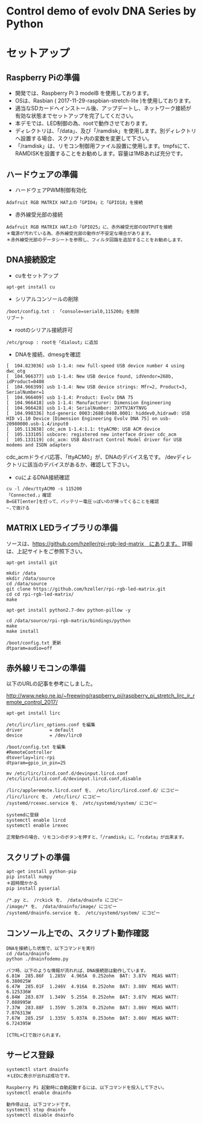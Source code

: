 Control demo of evolv DNA Series by Python
===
# セットアップ

Raspberry Piの準備
---
- 開発では、Raspberry Pi 3 modelB を使用しております。
- OSは、Rasbian ( 2017-11-29-raspbian-stretch-lite )を使用しております。
- 適当なSDカードへインストール後、アップデートし、ネットワーク接続が有効な状態までセットアップを完了してください。
- 本デモでは、LED制御の為、rootで動作させております。
- ディレクトリは、「/data」、及び「/ramdisk」を使用します。別ディレクトリへ設置する場合、スクリプト内の変数を変更して下さい。
- 「/ramdisk」は、リモコン制御用ファイル設置に使用します。tmpfsにて、RAMDISKを設置することをお勧めします。容量は1MBあれば充分です。

ハードウェアの準備
---
- ハードウェアPWM制御有効化
```
Adafruit RGB MATRIX HAT上の「GPIO4」と「GPIO18」を接続
```
- 赤外線受光部の接続
```
Adafruit RGB MATRIX HAT上の「GPIO25」に、赤外線受光部のOUTPUTを接続
＊電源が汚れている為、赤外線受光部の動作が不安定な場合があります。
＊赤外線受光部のデータシートを参照し、フィルタ回路を追加することをお勧めします。
```

DNA接続設定
---
- cuをセットアップ
```
apt-get install cu
```
- シリアルコンソールの削除
```
/boot/config.txt : 「console=serial0,115200」を削除
リブート
```
- rootのシリアル接続許可
```
/etc/group : rootを「dialout」に追加
```
- DNAを接続、dmesgを確認
```
[  104.823036] usb 1-1.4: new full-speed USB device number 4 using dwc_otg
[  104.966377] usb 1-1.4: New USB device found, idVendor=268b, idProduct=0408
[  104.966399] usb 1-1.4: New USB device strings: Mfr=2, Product=3, SerialNumber=1
[  104.966409] usb 1-1.4: Product: Evolv DNA 75
[  104.966418] usb 1-1.4: Manufacturer: Dimension Engineering
[  104.966428] usb 1-1.4: SerialNumber: JXYTVJAYTNVG
[  104.998336] hid-generic 0003:268B:0408.0001: hiddev0,hidraw0: USB HID v1.10 Device [Dimension Engineering Evolv DNA 75] on usb-20980000.usb-1.4/input0
[  105.113838] cdc_acm 1-1.4:1.1: ttyACM0: USB ACM device
[  105.133105] usbcore: registered new interface driver cdc_acm
[  105.133119] cdc_acm: USB Abstract Control Model driver for USB modems and ISDN adapters
```
cdc_acmドライバ応答、「ttyACM0」が、DNAのデバイス名です。
/devディレクトリに該当のデバイスがあるか、確認して下さい。
- cuによるDNA接続確認
```
cu -l /dev/ttyACM0 -s 115200
「Connected.」確認
B=GET[enter]を打って、バッテリー電圧っぽいのが帰ってくることを確認
~.で抜ける
```

MATRIX LEDライブラリの準備
---
ソースは、https://github.com/hzeller/rpi-rgb-led-matrix　にあります。
詳細は、上記サイトをご参照下さい。
```
apt-get install git

mkdir /data
mkdir /data/source
cd /data/source
git clone https://github.com/hzeller/rpi-rgb-led-matrix.git
cd cd rpi-rgb-led-matrix/
make

apt-get install python2.7-dev python-pillow -y

cd /data/source/rpi-rgb-matrix/bindings/python
make
make install

/boot/config.txt 更新
dtparam=audio=off
```

赤外線リモコンの準備
---
以下のURLの記事を参考にしました。

http://www.neko.ne.jp/~freewing/raspberry_pi/raspberry_pi_stretch_lirc_ir_remote_control_2017/
```
apt-get install lirc

/etc/lirc/lirc_options.conf を編集
driver          = default
device          = /dev/lirc0

/boot/config.txt を編集
#RemoteController
dtoverlay=lirc-rpi
dtparam=gpio_in_pin=25

mv /etc/lirc/lircd.conf.d/devinput.lircd.conf /etc/lirc/lircd.conf.d/devinput.lircd.conf,disable

/lirc/appleremote.lircd.conf を、 /etc/lirc/lircd.conf.d/ にコピー
/lirc/lircrc を、 /etc/lirc/ にコピー
/systemd/rcexec.service を、 /etc/systemd/system/ にコピー

systemdに登録
systemctl enable lircd
systemctl enable irexec

正常動作の場合、リモコンのボタンを押すと、「/ramdisk」に、「rcdata」が出来ます。
```

スクリプトの準備
---
```
apt-get install python-pip
pip install numpy
＊超時間かかる
pip install pyserial

/*.py と、 /rckick を、 /data/dnainfo にコピー
/image/* を、 /data/dnainfo/image/ にコピー
/systemd/dnainfo.service を、 /etc/systemd/system/ にコピー
```

コンソール上での、スクリプト動作確認
---
```
DNAを接続した状態で、以下コマンドを実行
cd /data/dnainfo
python ./dnainfodemo.py

パフ時、以下のような情報が流れれば、DNA接続部は動作しています。
6.81W  285.86F  1.285V  4.965A  0.252ohm  BAT: 3.87V  MEAS WATT: 6.380025W
6.47W  285.01F  1.246V  4.916A  0.252ohm  BAT: 3.88V  MEAS WATT: 6.125336W
6.84W  283.87F  1.349V  5.255A  0.252ohm  BAT: 3.87V  MEAS WATT: 7.088995W
7.37W  283.88F  1.359V  5.207A  0.252ohm  BAT: 3.86V  MEAS WATT: 7.076313W
7.67W  285.25F  1.335V  5.037A  0.253ohm  BAT: 3.86V  MEAS WATT: 6.724395W

[CTRL+C]で抜けられます。
```

サービス登録
---
```
systemctl start dnainfo
＊LEDに表示が出れば成功です。

Raspberry Pi 起動時に自動起動するには、以下コマンドを投入して下さい。
systemctl enable dnainfo

動作停止は、以下コマンドです。
systemctl stop dnainfo
systemctl disable dnainfo
```
